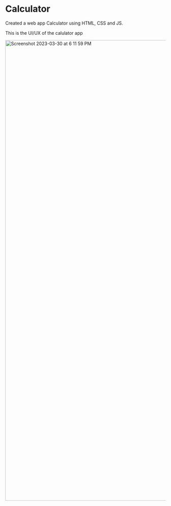 # Calculator
Created a web app Calculator using HTML, CSS and JS.

This is the UI/UX of the calulator app

<img width="1440" alt="Screenshot 2023-03-30 at 6 11 59 PM" src="https://user-images.githubusercontent.com/102889190/228839973-f89442e9-3772-491c-9f06-59dd3c9c5227.png">
